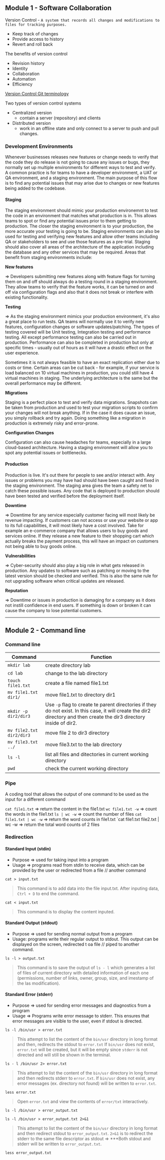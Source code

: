 ## Module 1 - Software Collaboration

Version Control - `A system that records all changes and modifications to files for tracking purposes.`
- Keep track of changes
- Provide access to history
- Revert and roll back

The benefits of version control
- Revision history
- Identity
- Collaboration
- Automation
- Efficiency

[Version Control Git terminology](02_github_git_cheatsheet.pdf)

Two types of version control systems
- Centralized version
  - contain a server (repository)  and clients 
- Distributed version
  - work in an offline state and only connect to a server to push and pull changes.

### Development Environments
Whenever businesses releases new features or change needs to verify that the code they do release is not going to cause any issues or bugs, they normally set up multiple environments for different ways to test and verify. A common practice is for teams to have a developer environment, a UAT or QA environment, and a staging environment. The main purpose of this flow is to find any potential issues that may arise due to changes or new features being added to the codebase.

#### Staging
  The staging environment should mimic your production environemnt to test the code in an environment that matches what production is in. This allows teams to spot or find any potential issues prior to them getting to production. The closer the staging environment is to your production, the more accurate your testing is going to be. Staging environments can also be used for testing and verifying new features and allow other teams including QA or stakeholders to see and use those features as a pre-trial. Staging should also cover all areas of the architecture of the application including the database and any other services that may be required. Areas that benefit from staging environments include:
  
__New features__ 

=> Developers submitting new features along with feature flags for turning them on and off should always do a testing round in a staging environment. They allow teams to verify that the feature works, it can be turned on and off via configuration flags and also that it does not break or interfere with existing functionality.

__Testing__

=> As the staging environment mimics your production environment, it's also a great place to run tests. QA teams will normally use it to verify new features, configuration changes or software updates/patching. The types of testing covered will be Unit testing, Integration testing and performance testing. All except performance testing can also be carried out in production. Performance can also be completed in production but only at specific times - usually out of hours as it will have a drastic effect on the user experience.

Sometimes it is not always feasible to have an exact replication either due to costs or time. Certain areas can be cut back - for example, if your service is load balanced on 10 virtual machines in production, you could still have 4 virtual machines in staging. The underlying architecture is the same but the overall performance may be different.

__Migrations__

Staging is a perfect place to test and verify data migrations. Snapshots can be taken from production and used to test your migration scripts to confirm your changes will not break anything. If in the case it does cause an issue, you simply rollback and try again. Doing something like a migration in production is extremely risky and error-prone.

__Configuration Changes__

Configuration can also cause headaches for teams, especially in a large cloud-based architecture. Having a staging environment will allow you to spot any potential issues or bottlenecks.

#### Production
Production is live. It's out there for people to see and/or interact with. Any issues or problems you may have had should have been caught and fixed in the staging environment. The staging area gives the team a safety net to catch these possible issues. Any code that is deployed to production should have been tested and verified before the deployment itself. 

__Downtime__

=> Downtime for any service especially customer facing will most likely be revenue impacting. If customers can not access or use your website or app to its full capabilities, it will most likely have a cost involved. Take for example an e-commerce company that allows users to buy goods and services online. If they release a new feature to their shopping cart which actually breaks the payment process, this will have an impact on customers not being able to buy goods online.

__Vulnerabilities__

=> Cyber-security should also play a big role in what gets released in production. Any updates to software such as patching or moving to the latest version should be checked and verified. This is also the same rule for not upgrading software when critical updates are released.

__Reputation__

=> Downtime or issues in production is damaging for a company as it does not instill confidence in end users. If something is down or broken it can cause the company to lose potential customers.

-------
## Module 2 - Command line

### Command line

Command | Function
------- | --------
`mkdir lab`             | create directory lab
`cd lab`                | change to the lab directory
`touch file1.txt`       | create a file named file1.txt
`mv file1.txt dir1/`    | move file1.txt to directory dir1
`mkdir -p dir2/dir3`    | Use `-p` flag to create te parent directories if they do not exist. In this case, it will create the dir2 directory and then create the dir3 directory inside of dir2.
`mv file2.txt dir2/dir3` | move file 2 to dir3 directory
`mv file3.txt ../`       | move file3.txt to the lab directory
`ls -l`                  | list all files and ditectories in current working directory
`pwd`                    | check the current working directory

### Pipe
A coding tool that allows the output of one command to be used as the input for a different command

`cat file1.txt`      => return the content in the file1.txt
`wc file1.txt -w`    => count the words in the file1.txt
`ls | wc -w`         => count the number of files
`cat file1.txt | wc -w` => return the word counts in file1.txt 
`cat file1.txt file2.txt | wc -w => return the total word counts of 2 files

### Redirection

#### Standard Input (stdin)
- Purpose => used for taking input into a program
- Usage => programs read from stdin to receive data, which can be provided by the user or redirected from a file // another command

```cat > input.txt```
> This command is to add data into the file input.txt. After inputing data, `Ctrl + D` to end the command.

```cat < input.txt```
> This command is to display the content inputed.

#### Standard Output (stdout)
- Purpose => used for sending normal output from a program
- Usage: programs write their regular output to stdout. This output can be displayed on the screen, redirected t oa file // piped to another command.

```ls -l > output.txt```
> This command is to save the output of `ls - l` which generates a list of files of current directory with detailed information of each one (permissions, number of links, owner, group, size, and imestamp of the las modification).

#### Standard Error (stderr)
- Purpose => used for sending error messages and diagnostics from a program
- Usage => Programs write error message to stderr. This ensures that error messages are visible to the user, even if stdout is directed.

```ls -l /bin/usr > error.txt```
> This attempt to list the content of the `bin/usr` directory in long format and then, redirects the stdout to `error.txt`
> If `bin/usr` does not exist, `error.txt` will be created, but it will be empty since `stderr` is not directed and will still be shown in the terminal.

```ls - l /bin/usr 2> error.txt```
> This attempt to list the content of the `bin/usr` directory in long format and then redirects stderr to `error.txt`.
> If `bin/usr` does not exist, any error messages (ex. directory not found) will be written to `error.txt`.

```less error.txt```
> Open `error.txt` and view the contents of `error/txt` interactively.

```ls -l /bin/usr > error_output.txt```

```ls -l /bin/usr > error_output.txt 2>&1```
> This attempt to list the content of the `bin/usr` directory in long format and then redirect stdout to `error_output.txt`.
> `2>&1` is to redirect the stderr to the same file descriptor as stdout => ***Both stdout and stderr will be written to `error_output.txt`.

```less error_output.txt```

